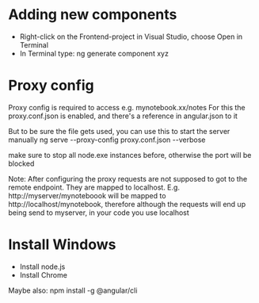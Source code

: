 # Adding new components
* Right-click on the Frontend-project in Visual Studio, choose Open in Terminal
* In Terminal type: ng generate component xyz

# Proxy config
Proxy config is required to access e.g. mynotebook.xx/notes
For this the proxy.conf.json is enabled, and there's a reference in angular.json to it

But to be sure the file gets used, you can use this to start the server manually
ng serve --proxy-config proxy.conf.json --verbose

make sure to stop all node.exe instances before, otherwise the port will be blocked

Note: After configuring the proxy requests are not supposed to got to the remote endpoint. They are mapped
to localhost. E.g. http://myserver/mynoteboook will be mapped to http://localhost/mynotebook, therefore
although the requests will end up being send to myserver, in your code you use localhost

# Install Windows
* Install node.js
* Install Chrome

Maybe also:  npm install -g @angular/cli
